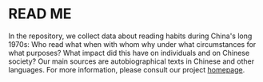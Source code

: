 # READ ME

In the repository, we collect data about reading habits during China's long 1970s: Who read what when with whom why under what circumstances for what purposes? What impact did this have on individuals and on Chinese society? Our main sources are autobiographical texts in Chinese and other languages. For more information, please consult our project [homepage](http://www.sinologie.uni-freiburg.de/forschung/projecthenningsen).
